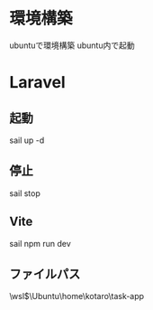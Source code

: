 # 環境構築
ubuntuで環境構築
ubuntu内で起動
# Laravel
## 起動
sail up -d
## 停止
sail stop
## Vite
sail npm run dev
## ファイルパス
\\wsl$\Ubuntu\home\kotaro\task-app